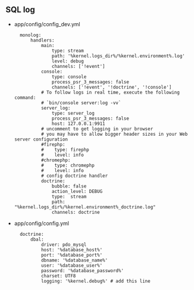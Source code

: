 ## SQL log
- app/config/config_dev.yml

		monolog:
            handlers:
                main:
                    type: stream
                    path: '%kernel.logs_dir%/%kernel.environment%.log'
                    level: debug
                    channels: ['!event']
                console:
                    type: console
                    process_psr_3_messages: false
                    channels: ['!event', '!doctrine', '!console']
                # To follow logs in real time, execute the following command:
                # `bin/console server:log -vv`
                server_log:
                    type: server_log
                    process_psr_3_messages: false
                    host: 127.0.0.1:9911
                # uncomment to get logging in your browser
                # you may have to allow bigger header sizes in your Web server configuration
                #firephp:
                #    type: firephp
                #    level: info
                #chromephp:
                #    type: chromephp
                #    level: info
                # config doctrine handler
                doctrine:
                    bubble: false
                    action_level: DEBUG
                    type:  stream
                    path:  "%kernel.logs_dir%/%kernel.environment%_doctrine.log"
                    channels: doctrine
- app/config/config.yml

		doctrine:
            dbal:
                driver: pdo_mysql
                host: '%database_host%'
                port: '%database_port%'
                dbname: '%database_name%'
                user: '%database_user%'
                password: '%database_password%'
                charset: UTF8
                logging: '%kernel.debug%' # add this line